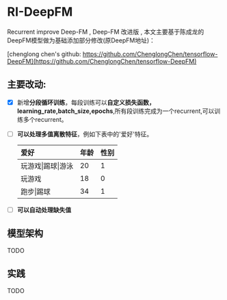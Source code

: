 # RI-DeepFM
Recurrent improve Deep-FM , Deep-FM 改进版 , 本文主要基于陈成龙的DeepFM模型做为基础添加部分修改(原DeepFM地址)：

[chenglong chen's github: https://github.com/ChenglongChen/tensorflow-DeepFM](https://github.com/ChenglongChen/tensorflow-DeepFM)





## **主要改动:**

- [x] 新增**分段循环训练**，每段训练可以**自定义损失函数，learning_rate,batch_size,epochs**,所有段训练完成为一个recurrent,可以训练多个recurrent。

- [ ] **可以处理多值离散特征**，例如下表中的'爱好'特征。

  | 爱好               | 年龄 | 性别 |
  | :----------------- | :--- | :--- |
  | 玩游戏\|踢球\|游泳 | 20   | 1    |
  | 玩游戏             | 18   | 0    |
  | 跑步\|踢球         | 34   | 1    |

- [ ] **可以自动处理缺失值**



## 模型架构

TODO



## 实践

TODO

